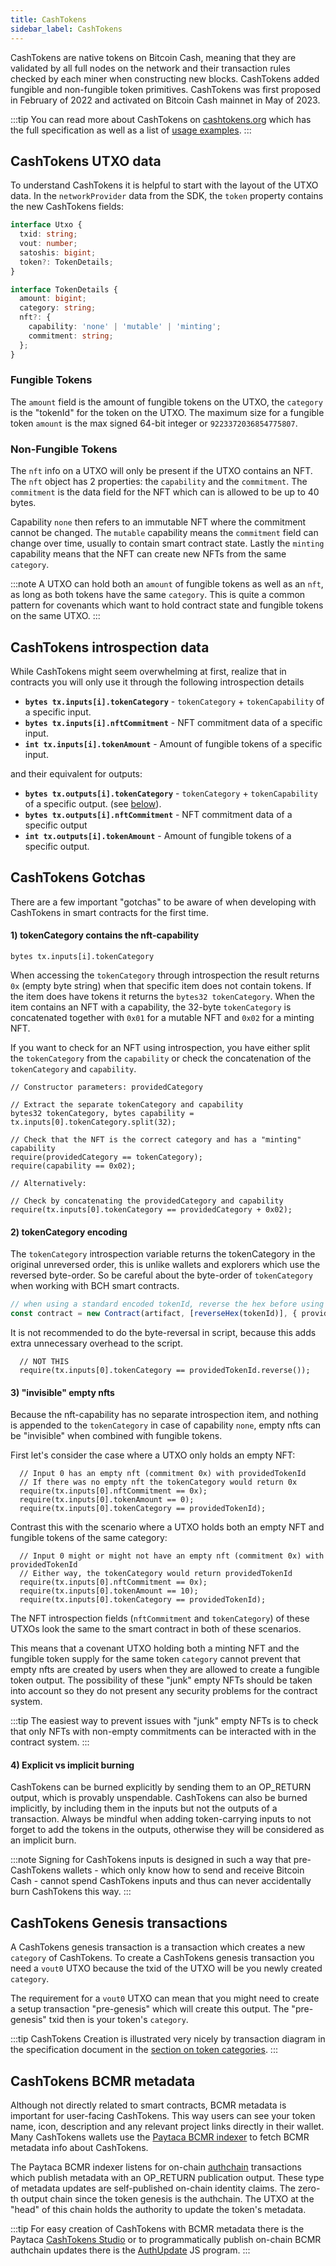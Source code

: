 ```yaml
---
title: CashTokens
sidebar_label: CashTokens
---
```


CashTokens are native tokens on Bitcoin Cash, meaning that they are validated by all full nodes on the network and their transaction rules checked by each miner when constructing new blocks. CashTokens added fungible and non-fungible token primitives.
CashTokens was first proposed in February of 2022 and activated on Bitcoin Cash mainnet in May of 2023.

:::tip
You can read more about CashTokens on [cashtokens.org](https://cashtokens.org/) which has the full specification as well as a list of [usage examples](https://cashtokens.org/docs/spec/examples).
:::

## CashTokens UTXO data

To understand CashTokens it is helpful to start with the layout of the UTXO data. In the `networkProvider` data from the SDK, the `token` property contains the new CashTokens fields:

```ts
interface Utxo {
  txid: string;
  vout: number;
  satoshis: bigint;
  token?: TokenDetails;
}

interface TokenDetails {
  amount: bigint;
  category: string;
  nft?: {
    capability: 'none' | 'mutable' | 'minting';
    commitment: string;
  };
}
```
### Fungible Tokens

The `amount` field is the amount of fungible tokens on the UTXO, the `category` is the "tokenId" for the token on the UTXO.
The maximum size for a fungible token `amount` is the max signed 64-bit integer or `9223372036854775807`.

### Non-Fungible Tokens

The `nft` info on a UTXO will only be present if the UTXO contains an NFT. The `nft` object has 2 properties: the `capability` and the `commitment`. The `commitment` is the data field for the NFT which can is allowed to be up to 40 bytes.

Capability `none` then refers to an immutable NFT where the commitment cannot be changed. The `mutable` capability means the `commitment` field can change over time, usually to contain smart contract state. Lastly the `minting` capability means that the NFT can create new NFTs from the same `category`.

:::note
A UTXO can hold both an `amount` of fungible tokens as well as an `nft`, as long as both tokens have the same `category`.
This is quite a common pattern for covenants which want to hold contract state and fungible tokens on the same UTXO.
:::

## CashTokens introspection data
While CashTokens might seem overwhelming at first, realize that in contracts you will only use it through the following introspection details

- **`bytes tx.inputs[i].tokenCategory`** - `tokenCategory` + `tokenCapability` of a specific input.
- **`bytes tx.inputs[i].nftCommitment`** - NFT commitment data of a specific input.
- **`int tx.inputs[i].tokenAmount`** - Amount of fungible tokens of a specific input.

and their equivalent for outputs:

- **`bytes tx.outputs[i].tokenCategory`** - `tokenCategory` + `tokenCapability` of a specific output. (see [below](#1-tokencategory-contains-the-nft-capability)).
- **`bytes tx.outputs[i].nftCommitment`** - NFT commitment data of a specific output
- **`int tx.outputs[i].tokenAmount`** - Amount of fungible tokens of a specific output.

## CashTokens Gotchas
There are a few important "gotchas" to be aware of when developing with CashTokens in smart contracts for the first time.

#### 1) tokenCategory contains the nft-capability
```solidity
bytes tx.inputs[i].tokenCategory
```

When accessing the `tokenCategory` through introspection the result returns `0x` (empty byte string) when that specific item does not contain tokens. If the item does have tokens it returns the `bytes32 tokenCategory`. When the item contains an NFT with a capability, the 32-byte `tokenCategory` is concatenated together with `0x01` for a mutable NFT and `0x02` for a minting NFT.

If you want to check for an NFT using introspection, you have either split the `tokenCategory` from the `capability` or check the concatenation of the `tokenCategory` and `capability`.

```solidity
// Constructor parameters: providedCategory

// Extract the separate tokenCategory and capability
bytes32 tokenCategory, bytes capability = tx.inputs[0].tokenCategory.split(32);

// Check that the NFT is the correct category and has a "minting" capability
require(providedCategory == tokenCategory);
require(capability == 0x02);

// Alternatively:

// Check by concatenating the providedCategory and capability
require(tx.inputs[0].tokenCategory == providedCategory + 0x02);
```

#### 2) tokenCategory encoding

The `tokenCategory` introspection variable returns the tokenCategory in the original unreversed order, this is unlike wallets and explorers which use the reversed byte-order. So be careful about the byte-order of `tokenCategory` when working with BCH smart contracts.

```ts
// when using a standard encoded tokenId, reverse the hex before using it in your contract
const contract = new Contract(artifact, [reverseHex(tokenId)], { provider })
```

It is not recommended to do the byte-reversal in script, because this adds extra unnecessary overhead to the script.
```solidity
  // NOT THIS
  require(tx.inputs[0].tokenCategory == providedTokenId.reverse());
```

#### 3) "invisible" empty nfts
Because the nft-capability has no separate introspection item, and nothing is appended to the `tokenCategory` in case of capability `none`, empty nfts can be "invisible" when combined with fungible tokens.

First let's consider the case where a UTXO only holds an empty NFT:

```solidity
  // Input 0 has an empty nft (commitment 0x) with providedTokenId
  // If there was no empty nft the tokenCategory would return 0x
  require(tx.inputs[0].nftCommitment == 0x);
  require(tx.inputs[0].tokenAmount == 0);
  require(tx.inputs[0].tokenCategory == providedTokenId);
```

Contrast this with the scenario where a UTXO holds both an empty NFT and fungible tokens of the same category:

```solidity
  // Input 0 might or might not have an empty nft (commitment 0x) with providedTokenId
  // Either way, the tokenCategory would return providedTokenId
  require(tx.inputs[0].nftCommitment == 0x);
  require(tx.inputs[0].tokenAmount == 10);
  require(tx.inputs[0].tokenCategory == providedTokenId);
```

The NFT introspection fields (`nftCommitment` and `tokenCategory`) of these UTXOs look the same to the smart contract in both of these scenarios.

This means that a covenant UTXO holding both a minting NFT and the fungible token supply for the same token `category` cannot prevent that empty nfts are created by users when they are allowed to create a fungible token output. The possibility of these "junk" empty NFTs should be taken into account so they do not present any security problems for the contract system.

:::tip
The easiest way to prevent issues with "junk" empty NFTs is to check that only NFTs with non-empty commitments can be interacted with in the contract system.
:::

#### 4) Explicit vs implicit burning

CashTokens can be burned explicitly by sending them to an OP_RETURN output, which is provably unspendable. CashTokens can also be burned implicitly, by including them in the inputs but not the outputs of a transaction. Always be mindful when adding token-carrying inputs to not forget to add the tokens in the outputs, otherwise they will be considered as an implicit burn.

:::note
Signing for CashTokens inputs is designed in such a way that pre-CashTokens wallets - which only know how to send and receive Bitcoin Cash - cannot spend CashTokens inputs and thus can never accidentally burn CashTokens this way.
:::

## CashTokens Genesis transactions

A CashTokens genesis transaction is a transaction which creates a new `category` of CashTokens. To create a CashTokens genesis transaction you need a `vout0` UTXO because the txid of the UTXO will be you newly created `category`.

The requirement for a `vout0` UTXO can mean that you might need to create a setup transaction "pre-genesis" which will create this output. The "pre-genesis" txid then is your token's `category`.

:::tip
CashTokens Creation is illustrated very nicely by transaction diagram in the specification document in the [section on token categories](https://cashtokens.org/docs/spec/chip#token-categories).
:::

## CashTokens BCMR metadata

Although not directly related to smart contracts, BCMR metadata is important for user-facing CashTokens. This way users can see your token name, icon, description and any relevant project links directly in their wallet. Many CashTokens wallets use the [Paytaca BCMR indexer](https://bcmr.paytaca.com/) to fetch BCMR metadata info about CashTokens.

The Paytaca BCMR indexer listens for on-chain [authchain](https://github.com/bitjson/chip-bcmr?tab=readme-ov-file#zeroth-descendant-transaction-chains) transactions which publish metadata with an OP_RETURN publication output. These type of metadata updates are self-published on-chain identity claims. The zero-th output chain since the token genesis is the authchain. The UTXO at the "head" of this chain holds the authority to update the token's metadata.

:::tip
For easy creation of CashTokens with BCMR metadata there is the Paytaca [CashTokens Studio](https://cashtokens.studio/) or to programmatically publish on-chain BCMR authchain updates there is the [AuthUpdate](https://github.com/mr-zwets/AuthUpdate) JS program.
:::
